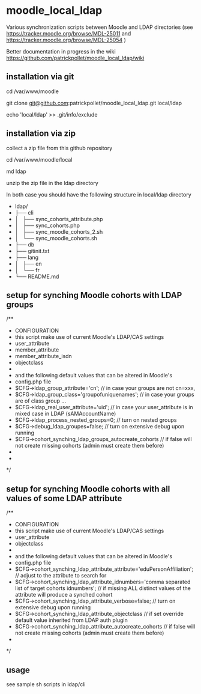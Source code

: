 moodle_local_ldap
=================

Various synchronization scripts between Moodle and LDAP directories (see https://tracker.moodle.org/browse/MDL-25011 
and https://tracker.moodle.org/browse/MDL-25054 )


Better documentation in progress in the wiki https://github.com/patrickpollet/moodle_local_ldap/wiki

installation via git 
--------------------

  cd /var/www/moodle
  
  git clone git@github.com:patrickpollet/moodle_local_ldap.git local/ldap
  
  echo 'local/ldap' >> .git/info/exclude
  
  
installation via zip 
--------------------
 
  collect a zip file from this github repository
  
  cd /var/www/moodle/local
  
  md ldap
  
  unzip the zip file in the ldap directory
  
   
   
In both case you should have the following structure in local/ldap directory

 * ldap/
 * ├── cli
 * │   ├── sync_cohorts_attribute.php
 * │   ├── sync_cohorts.php
 * │   ├── sync_moodle_cohorts_2.sh
 * │   └── sync_moodle_cohorts.sh
 * ├── db
 * ├── gitinit.txt
 * ├── lang
 * │   ├── en
 * │   └── fr
 * └── README.md
 

setup for synching Moodle cohorts with LDAP groups
--------------------------------------------------

/**
 * CONFIGURATION
 * this script make use of current Moodle's LDAP/CAS settings 
 * user_attribute 
 * member_attribute
 * member_attribute_isdn
 * objectclass
 * 
 * and the following default values that can be altered in Moodle's
 * config.php file
 * $CFG->ldap_group_attribute='cn';          // in case your groups are not cn=xxx,
 * $CFG->ldap_group_class='groupofuniquenames'; // in case your groups are of class group ...
 * $CFG->ldap_real_user_attribute='uid';     // in case your user_attribute is in mixed case in LDAP (sAMAccountName) 
 * $CFG->ldap_process_nested_groups=0;       // turn on nested groups
 * $CFG->debug_ldap_groupes=false;           // turn on extensive debug upon running
 * $CFG->cohort_synching_ldap_groups_autocreate_cohorts // if false will not create missing cohorts (admin must create them before) 
 * 
 * 
 */
 
 
setup for synching Moodle cohorts with all values of some LDAP attribute
-----------------------------------------------------------------------

/**
 * CONFIGURATION
 * this script make use of current Moodle's LDAP/CAS settings 
 * user_attribute 
 * objectclass
 * 
 * and the following default values that can be altered in Moodle's
 * config.php file
 * $CFG->cohort_synching_ldap_attribute_attribute='eduPersonAffiliation';     // adjust to the attribute to search for
 * $CFG->cohort_synching_ldap_attribute_idnumbers='comma separated list of target cohorts idnumbers'; // if missing ALL distinct values of the attribute will produce a synched cohort
 * $CFG->cohort_synching_ldap_attribute_verbose=false;           // turn on extensive debug upon running
 * $CFG->cohort_synching_ldap_attribute_objectclass // if set override default value inherited from LDAP auth plugin 
 * $CFG->cohort_synching_ldap_attribute_autocreate_cohorts // if false will not create missing cohorts (admin must create them before) 
 * 
 */
 
   
  
  

usage 
-----

see sample sh scripts in ldap/cli   


